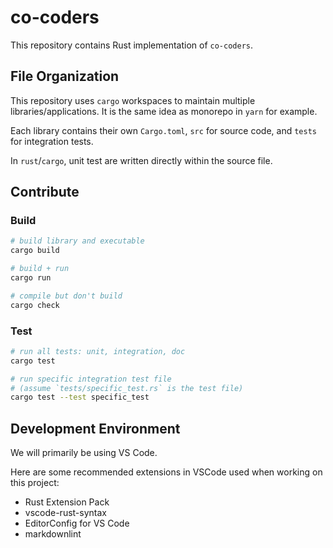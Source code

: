 # co-coders

This repository contains Rust implementation of `co-coders`.

## File Organization

This repository uses `cargo` workspaces to maintain multiple libraries/applications.
It is the same idea as monorepo in `yarn` for example.

Each library contains their own `Cargo.toml`,
`src` for source code,
and `tests` for integration tests.

In `rust`/`cargo`, unit test are written directly within the source file.

## Contribute

### Build

```sh
# build library and executable
cargo build

# build + run
cargo run

# compile but don't build
cargo check
```

### Test

```sh
# run all tests: unit, integration, doc
cargo test

# run specific integration test file
# (assume `tests/specific_test.rs` is the test file)
cargo test --test specific_test
```

## Development Environment

We will primarily be using VS Code.

Here are some recommended extensions in VSCode used when working on this project:

- Rust Extension Pack
- vscode-rust-syntax
- EditorConfig for VS Code
- markdownlint

